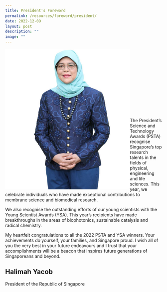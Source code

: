 ```yaml
---
title: President's Foreword
permalink: /resources/foreword/president/
date: 2022-12-09
layout: post
description: ""
image: ""
---
```

<img src="/images/Presidents%20foreword/psta2022-president's-foreword.jpg" alt="Halimah Yacob" style="width:400px" align="left"/><br/><br/><br/><br/><br/><br/><br/><br/><br/><br/><br/><br/><br/>
The President’s Science and Technology Awards (PSTA) recognise Singapore’s top research talents in the fields of physical, engineering and life sciences. This year, we celebrate individuals who have made exceptional contributions to membrane science and biomedical research.

We also recognise the outstanding efforts of our young scientists with the Young Scientist Awards (YSA). This year’s recipients have made breakthroughs in the areas of biophotonics, sustainable catalysis and radical chemistry.

My heartfelt congratulations to all the 2022 PSTA and YSA winners. Your achievements do yourself, your families, and Singapore proud. I wish all of you the very best in your future endeavours and I trust that your accomplishments will be a beacon that inspires future generations of Singaporeans and beyond.


## **Halimah Yacob**

President of the Republic of Singapore